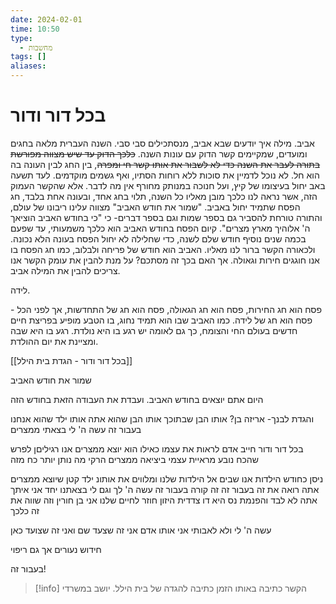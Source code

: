 ```yaml
---
date: 2024-02-01
time: 10:50
type:
  - מחשבות
tags: []
aliases:
---
```


# בכל דור ודור


אביב. מילה 
איך יודעים שבא אביב, מנסתכילים סבי סבי.
השנה העברית מלאה בחגים ומועדים, שמקיימים קשר הדוק עם עונות השנה. ~~כלכך הדוק עד שיש מצווה מפורשת בתורה לעבר את השנה כדי לא לשבור את אותו קשר חי ומפרה~~, בין החג לבין העונה בה הוא חל. 
לא נוכל לדמיין את סוכות ללא רוחות הסתיו, ואף גשמים מוקדמים. לעד תשעה באב יחול בעיצומו של קיץ, ועל חנוכה במנותק מחורף אין מה לדבר. 
אלא שהקשר העמוק הזה, אשר נראה לנו כלכך מובן מאליו כל השנה, תלוי בחג אחד, ובעונה אחת בלבד, חג הפסח שתמיד יחול באביב.
"שמור את חודש האביב" מצווה עלינו ריבונו של עולם, והתורה טורחת להסביר גם בספר שמות וגם בספר דברים- כי "כי בחודש האביב הוציאך ה' אלוהיך מארץ מצרים".
קיום הפסח בחודש האביב הוא כלכך משמעותי, עד שפעם בכמה שנים נוסיף חודש שלם לשנה, כדי שחלילה לא יחול הפסח בעונה הלא נכונה.
ולכאורה הקשר ברור לנו מאליו. האביב הוא חודש של פריחה ולבלוב, כמו חג הפסח בו אנו חוגגים חירות וגאולה.
אך האם בכך זה מסתכם?
על מנת להבין את עומק הקשר אנו צריכים להבין את המילה אביב.

לידה.

פסח הוא חג החירות, פסח הוא חג הגאולה, פסח הוא חג של התחדשות, אך לפני הכל - פסח הוא חג של לידה.
כמו האביב שבו הוא תמיד נחוג, בו הטבע מופיע בפריצת חיים חדשים בעולם החי והצומח, כך גם לאומה יש רגע בו היא נולדת. רגע בו היא שבה ומציינת את יום ההולדת. 

[[בכל דור ודור - הגדת בית הילל]]






שמור את חודש האביב



היום אתם יוצאים בחודש האביב.
ועבדת את העבודה הזאת בחודש הזה



והגדת לבנך-
אריזה בן?
אותו הבן שבתוכך
אותו הבן שהוא אתה
אותו ילד שהוא אנחנו
בעבור זה עשה ה' לי בצאתי ממצרים


בכל דור ודור חייב אדם לראות את עצמו כאילו הוא יוצא ממצרים
אנו רגיליםן לפרש שהכח נובע מראיית עצמי ביציאה ממצרים
הרקי מה נותן יותר כח מזה


ניסן כחודש הילדות
אנו שבים אל הילדות שלנו
ומלווים את אותונ ילד קטן שיוצא ממצרים
אתה רואה את זה
בעבור זה זה קורה
בעבור זה עשה ה' לך וגם לי בצאתנו יחד
אני איתך
אתה לא לבד
והפנמת נס היא דו צדדית
היזון חוזר לחיים שלנו
אני בן חורין
וזה שווה את זה כלכך


עשה ה' לי
ולא לאבותי
אני אותו אדם
אני זה שצעד שם
ואני זה שצועד כאן


חידוש נעורים
אך גם ריפוי


בעבור זה!




> [!info] 
> הקשר כתיבה 
> באותו הזמן
> כתיבה להגדה של בית הילל. יושב במשרדי
> 
